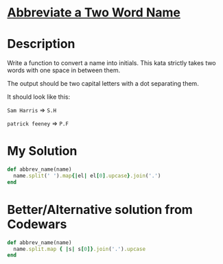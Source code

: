 # [Abbreviate a Two Word Name](https://www.codewars.com/kata/57eadb7ecd143f4c9c0000a3)

# Description
Write a function to convert a name into initials. This kata strictly takes two words with one space in between them.

The output should be two capital letters with a dot separating them.

It should look like this:

<code>Sam Harris</code> => <code>S.H</code>

<code>patrick feeney</code> => <code>P.F</code>
# My Solution
```ruby
def abbrev_name(name)
  name.split(' ').map{|el| el[0].upcase}.join('.')
end
```
# Better/Alternative solution from Codewars
```ruby
def abbrev_name(name)
  name.split.map { |s| s[0]}.join('.').upcase
end
```

